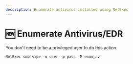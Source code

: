 ```yaml
---
description: Enumerate antivirus installed using NetExec
---
```


# 🆕 Enumerate Antivirus/EDR

You don't need to be a privileged user to do this action

```
NetExec smb <ip> -u user -p pass -M enum_av
```
